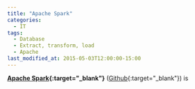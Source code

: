 ```yaml
---
title: "Apache Spark"
categories:
  - IT
tags:
  - Database
  - Extract, transform, load
  - Apache
last_modified_at: 2015-05-03T12:00:00-15:00
---
```


**[Apache Spark](http://spark.apache.org/){:target="_blank"}** ([Github](https://github.com/apache/spark){:target="_blank"}) is
